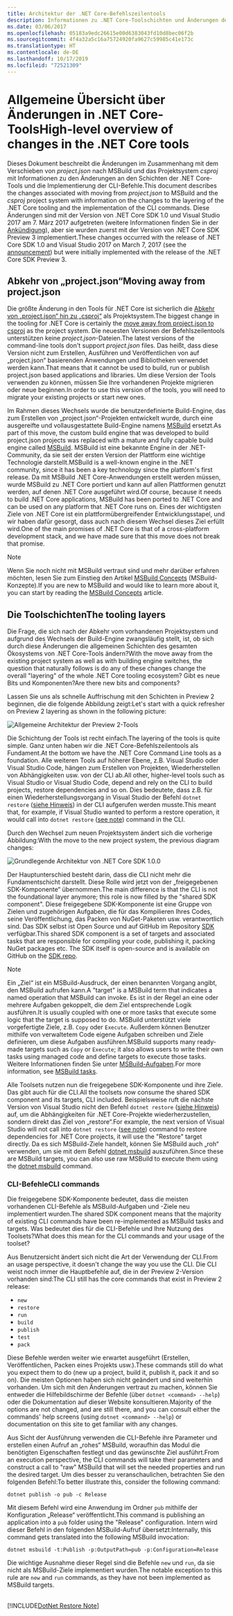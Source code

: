 ```yaml
---
title: Architektur der .NET Core-Befehlszeilentools
description: Informationen zu .NET Core-Toolschichten und Änderungen der neuesten Versionen.
ms.date: 03/06/2017
ms.openlocfilehash: 05183a9edc26615e00d6383043fd10d8bec06f2b
ms.sourcegitcommit: 4f4a32a5c16a75724920fa9627c59985c41e173c
ms.translationtype: HT
ms.contentlocale: de-DE
ms.lasthandoff: 10/17/2019
ms.locfileid: "72521309"
---
```

# <a name="high-level-overview-of-changes-in-the-net-core-tools"></a><span data-ttu-id="ac5f4-103">Allgemeine Übersicht über Änderungen in .NET Core-Tools</span><span class="sxs-lookup"><span data-stu-id="ac5f4-103">High-level overview of changes in the .NET Core tools</span></span>

<span data-ttu-id="ac5f4-104">Dieses Dokument beschreibt die Änderungen im Zusammenhang mit dem Verschieben von *project.json* nach MSBuild und das Projektsystem *csproj* mit Informationen zu den Änderungen an den Schichten der .NET Core-Tools und die Implementierung der CLI-Befehle.</span><span class="sxs-lookup"><span data-stu-id="ac5f4-104">This document describes the changes associated with moving from *project.json* to MSBuild and the *csproj* project system with information on the changes to the layering of the .NET Core tooling and the implementation of the CLI commands.</span></span> <span data-ttu-id="ac5f4-105">Diese Änderungen sind mit der Version von .NET Core SDK 1.0 und Visual Studio 2017 am 7. März 2017 aufgetreten (weitere Informationen finden Sie in der [Ankündigung](https://devblogs.microsoft.com/dotnet/announcing-net-core-tools-1-0/)), aber sie wurden zuerst mit der Version von .NET Core SDK Preview 3 implementiert.</span><span class="sxs-lookup"><span data-stu-id="ac5f4-105">These changes occurred with the release of .NET Core SDK 1.0 and Visual Studio 2017 on March 7, 2017 (see the [announcement](https://devblogs.microsoft.com/dotnet/announcing-net-core-tools-1-0/)) but were initially implemented with the release of the .NET Core SDK Preview 3.</span></span>

## <a name="moving-away-from-projectjson"></a><span data-ttu-id="ac5f4-106">Abkehr von „project.json“</span><span class="sxs-lookup"><span data-stu-id="ac5f4-106">Moving away from project.json</span></span>

<span data-ttu-id="ac5f4-107">Die größte Änderung in den Tools für .NET Core ist sicherlich die [Abkehr von „project.json“ hin zu „csproj“](https://devblogs.microsoft.com/dotnet/changes-to-project-json/) als Projektsystem.</span><span class="sxs-lookup"><span data-stu-id="ac5f4-107">The biggest change in the tooling for .NET Core is certainly the [move away from project.json to csproj](https://devblogs.microsoft.com/dotnet/changes-to-project-json/) as the project system.</span></span> <span data-ttu-id="ac5f4-108">Die neuesten Versionen der Befehlszeilentools unterstützen keine *project.json*-Dateien.</span><span class="sxs-lookup"><span data-stu-id="ac5f4-108">The latest versions of the command-line tools don't support *project.json* files.</span></span> <span data-ttu-id="ac5f4-109">Das heißt, dass diese Version nicht zum Erstellen, Ausführen und Veröffentlichen von auf „project.json“ basierenden Anwendungen und Bibliotheken verwendet werden kann.</span><span class="sxs-lookup"><span data-stu-id="ac5f4-109">That means that it cannot be used to build, run or publish project.json based applications and libraries.</span></span> <span data-ttu-id="ac5f4-110">Um diese Version der Tools verwenden zu können, müssen Sie Ihre vorhandenen Projekte migrieren oder neue beginnen.</span><span class="sxs-lookup"><span data-stu-id="ac5f4-110">In order to use this version of the tools, you will need to migrate your existing projects or start new ones.</span></span> 

<span data-ttu-id="ac5f4-111">Im Rahmen dieses Wechsels wurde die benutzerdefinierte Build-Engine, das zum Erstellen von „project.json“-Projekten entwickelt wurde, durch eine ausgereifte und vollausgestattete Build-Engine namens [MSBuild](https://github.com/Microsoft/msbuild) ersetzt.</span><span class="sxs-lookup"><span data-stu-id="ac5f4-111">As part of this move, the custom build engine that was developed to build project.json projects was replaced with a mature and fully capable build engine called [MSBuild](https://github.com/Microsoft/msbuild).</span></span> <span data-ttu-id="ac5f4-112">MSBuild ist eine bekannte Engine in der .NET-Community, da sie seit der ersten Version der Plattform eine wichtige Technologie darstellt.</span><span class="sxs-lookup"><span data-stu-id="ac5f4-112">MSBuild is a well-known engine in the .NET community, since it has been a key technology since the platform's first release.</span></span> <span data-ttu-id="ac5f4-113">Da mit MSBuild .NET Core-Anwendungen erstellt werden müssen, wurde MSBuild zu .NET Core portiert und kann auf allen Plattformen genutzt werden, auf denen .NET Core ausgeführt wird.</span><span class="sxs-lookup"><span data-stu-id="ac5f4-113">Of course, because it needs to build .NET Core applications, MSBuild has been ported to .NET Core and can be used on any platform that .NET Core runs on.</span></span> <span data-ttu-id="ac5f4-114">Eines der wichtigsten Ziele von .NET Core ist ein plattformübergreifender Entwicklungsstapel, und wir haben dafür gesorgt, dass auch nach diesem Wechsel dieses Ziel erfüllt wird.</span><span class="sxs-lookup"><span data-stu-id="ac5f4-114">One of the main promises of .NET Core is that of a cross-platform development stack, and we have made sure that this move does not break that promise.</span></span>

> [!NOTE]
> <span data-ttu-id="ac5f4-115">Wenn Sie noch nicht mit MSBuild vertraut sind und mehr darüber erfahren möchten, lesen Sie zum Einstieg den Artikel [MSBuild Concepts](/visualstudio/msbuild/msbuild-concepts) (MSBuild-Konzepte).</span><span class="sxs-lookup"><span data-stu-id="ac5f4-115">If you are new to MSBuild and would like to learn more about it, you can start by reading the [MSBuild Concepts](/visualstudio/msbuild/msbuild-concepts) article.</span></span> 

## <a name="the-tooling-layers"></a><span data-ttu-id="ac5f4-116">Die Toolschichten</span><span class="sxs-lookup"><span data-stu-id="ac5f4-116">The tooling layers</span></span>

<span data-ttu-id="ac5f4-117">Die Frage, die sich nach der Abkehr vom vorhandenen Projektsystem und aufgrund des Wechsels der Build-Engine zwangsläufig stellt, ist, ob sich durch diese Änderungen die allgemeinen Schichten des gesamten Ökosystems von .NET Core-Tools ändern?</span><span class="sxs-lookup"><span data-stu-id="ac5f4-117">With the move away from the existing project system as well as with building engine switches, the question that naturally follows is do any of these changes change the overall "layering" of the whole .NET Core tooling ecosystem?</span></span> <span data-ttu-id="ac5f4-118">Gibt es neue Bits und Komponenten?</span><span class="sxs-lookup"><span data-stu-id="ac5f4-118">Are there new bits and components?</span></span>

<span data-ttu-id="ac5f4-119">Lassen Sie uns als schnelle Auffrischung mit den Schichten in Preview 2 beginnen, die die folgende Abbildung zeigt:</span><span class="sxs-lookup"><span data-stu-id="ac5f4-119">Let's start with a quick refresher on Preview 2 layering as shown in the following picture:</span></span>

![Allgemeine Architektur der Preview 2-Tools](media/cli-msbuild-architecture/p2-arch.png)

<span data-ttu-id="ac5f4-121">Die Schichtung der Tools ist recht einfach.</span><span class="sxs-lookup"><span data-stu-id="ac5f4-121">The layering of the tools is quite simple.</span></span> <span data-ttu-id="ac5f4-122">Ganz unten haben wir die .NET Core-Befehlszeilentools als Fundament.</span><span class="sxs-lookup"><span data-stu-id="ac5f4-122">At the bottom we have the .NET Core Command Line tools as a foundation.</span></span> <span data-ttu-id="ac5f4-123">Alle weiteren Tools auf höherer Ebene, z.B. Visual Studio oder Visual Studio Code, hängen zum Erstellen von Projekten, Wiederherstellen von Abhängigkeiten usw. von der CLI ab.</span><span class="sxs-lookup"><span data-stu-id="ac5f4-123">All other, higher-level tools such as Visual Studio or Visual Studio Code, depend and rely on the CLI to build projects, restore dependencies and so on.</span></span> <span data-ttu-id="ac5f4-124">Dies bedeutete, dass z.B. für einen Wiederherstellungsvorgang in Visual Studio der Befehl `dotnet restore` ([siehe Hinweis](#dotnet-restore-note)) in der CLI aufgerufen werden musste.</span><span class="sxs-lookup"><span data-stu-id="ac5f4-124">This meant that, for example, if Visual Studio wanted to perform a restore operation, it would call into `dotnet restore` ([see note](#dotnet-restore-note)) command in the CLI.</span></span> 

<span data-ttu-id="ac5f4-125">Durch den Wechsel zum neuen Projektsystem ändert sich die vorherige Abbildung:</span><span class="sxs-lookup"><span data-stu-id="ac5f4-125">With the move to the new project system, the previous diagram changes:</span></span> 

![Grundlegende Architektur von .NET Core SDK 1.0.0](media/cli-msbuild-architecture/p3-arch.png)

<span data-ttu-id="ac5f4-127">Der Hauptunterschied besteht darin, dass die CLI nicht mehr die Fundamentschicht darstellt. Diese Rolle wird jetzt von der „freigegebenen SDK-Komponente“ übernommen.</span><span class="sxs-lookup"><span data-stu-id="ac5f4-127">The main difference is that the CLI is not the foundational layer anymore; this role is now filled by the "shared SDK component".</span></span> <span data-ttu-id="ac5f4-128">Diese freigegebene SDK-Komponente ist eine Gruppe von Zielen und zugehörigen Aufgaben, die für das Kompilieren Ihres Codes, seine Veröffentlichung, das Packen von NuGet-Paketen usw. verantwortlich sind. Das SDK selbst ist Open Source und auf GitHub im Repository [SDK](https://github.com/dotnet/sdk) verfügbar.</span><span class="sxs-lookup"><span data-stu-id="ac5f4-128">This shared SDK component is a set of targets and associated tasks that are responsible for compiling your code, publishing it, packing NuGet packages etc. The SDK itself is open-source and is available on GitHub on the [SDK repo](https://github.com/dotnet/sdk).</span></span> 

> [!NOTE]
> <span data-ttu-id="ac5f4-129">Ein „Ziel“ ist ein MSBuild-Ausdruck, der einen benannten Vorgang angibt, den MSBuild aufrufen kann.</span><span class="sxs-lookup"><span data-stu-id="ac5f4-129">A "target" is a MSBuild term that indicates a named operation that MSBuild can invoke.</span></span> <span data-ttu-id="ac5f4-130">Es ist in der Regel an eine oder mehrere Aufgaben gekoppelt, die dem Ziel entsprechende Logik ausführen.</span><span class="sxs-lookup"><span data-stu-id="ac5f4-130">It is usually coupled with one or more tasks that execute some logic that the target is supposed to do.</span></span> <span data-ttu-id="ac5f4-131">MSBuild unterstützt viele vorgefertigte Ziele, z.B. `Copy` oder `Execute`. Außerdem können Benutzer mithilfe von verwaltetem Code eigene Aufgaben schreiben und Ziele definieren, um diese Aufgaben ausführen.</span><span class="sxs-lookup"><span data-stu-id="ac5f4-131">MSBuild supports many ready-made targets such as `Copy` or `Execute`; it also allows users to write their own tasks using managed code and define targets to execute those tasks.</span></span> <span data-ttu-id="ac5f4-132">Weitere Informationen finden Sie unter [MSBuild-Aufgaben](/visualstudio/msbuild/msbuild-tasks).</span><span class="sxs-lookup"><span data-stu-id="ac5f4-132">For more information, see [MSBuild tasks](/visualstudio/msbuild/msbuild-tasks).</span></span> 

<span data-ttu-id="ac5f4-133">Alle Toolsets nutzen nun die freigegebene SDK-Komponente und ihre Ziele. Das gibt auch für die CLI.</span><span class="sxs-lookup"><span data-stu-id="ac5f4-133">All the toolsets now consume the shared SDK component and its targets, CLI included.</span></span> <span data-ttu-id="ac5f4-134">Beispielsweise ruft die nächste Version von Visual Studio nicht den Befehl `dotnet restore` ([siehe Hinweis](#dotnet-restore-note)) auf, um die Abhängigkeiten für .NET Core-Projekte wiederherzustellen, sondern direkt das Ziel von „restore“.</span><span class="sxs-lookup"><span data-stu-id="ac5f4-134">For example, the next version of Visual Studio will not call into `dotnet restore` ([see note](#dotnet-restore-note)) command to restore dependencies for .NET Core projects, it will use the "Restore" target directly.</span></span> <span data-ttu-id="ac5f4-135">Da es sich MSBuild-Ziele handelt, können Sie MSBuild auch „roh“ verwenden, um sie mit dem Befehl [dotnet msbuild](dotnet-msbuild.md) auszuführen.</span><span class="sxs-lookup"><span data-stu-id="ac5f4-135">Since these are MSBuild targets, you can also use raw MSBuild to execute them using the [dotnet msbuild](dotnet-msbuild.md) command.</span></span> 

### <a name="cli-commands"></a><span data-ttu-id="ac5f4-136">CLI-Befehle</span><span class="sxs-lookup"><span data-stu-id="ac5f4-136">CLI commands</span></span>
<span data-ttu-id="ac5f4-137">Die freigegebene SDK-Komponente bedeutet, dass die meisten vorhandenen CLI-Befehle als MSBuild-Aufgaben und -Ziele neu implementiert wurden.</span><span class="sxs-lookup"><span data-stu-id="ac5f4-137">The shared SDK component means that the majority of existing CLI commands have been re-implemented as MSBuild tasks and targets.</span></span> <span data-ttu-id="ac5f4-138">Was bedeutet dies für die CLI-Befehle und Ihre Nutzung des Toolsets?</span><span class="sxs-lookup"><span data-stu-id="ac5f4-138">What does this mean for the CLI commands and your usage of the toolset?</span></span> 

<span data-ttu-id="ac5f4-139">Aus Benutzersicht ändert sich nicht die Art der Verwendung der CLI.</span><span class="sxs-lookup"><span data-stu-id="ac5f4-139">From an usage perspective, it doesn't change the way you use the CLI.</span></span> <span data-ttu-id="ac5f4-140">Die CLI weist noch immer die Hauptbefehle auf, die in der Preview 2-Version vorhanden sind:</span><span class="sxs-lookup"><span data-stu-id="ac5f4-140">The CLI still has the core commands that exist in Preview 2 release:</span></span>

- `new`
- `restore`
- `run` 
- `build`
- `publish`
- `test`
- `pack` 

<span data-ttu-id="ac5f4-141">Diese Befehle werden weiter wie erwartet ausgeführt (Erstellen, Veröffentlichen, Packen eines Projekts usw.).</span><span class="sxs-lookup"><span data-stu-id="ac5f4-141">These commands still do what you expect them to do (new up a project, build it, publish it, pack it and so on).</span></span> <span data-ttu-id="ac5f4-142">Die meisten Optionen haben sich nicht geändert und sind weiterhin vorhanden. Um sich mit den Änderungen vertraut zu machen, können Sie entweder die Hilfebildschirme der Befehle (über `dotnet <command> --help`) oder die Dokumentation auf dieser Website konsultieren.</span><span class="sxs-lookup"><span data-stu-id="ac5f4-142">Majority of the options are not changed, and are still there, and you can consult either the commands' help screens (using `dotnet <command> --help`) or documentation on this site to get familiar with any changes.</span></span> 

<span data-ttu-id="ac5f4-143">Aus Sicht der Ausführung verwenden die CLI-Befehle ihre Parameter und erstellen einen Aufruf an „rohes“ MSBuild, woraufhin das Modul die benötigten Eigenschaften festlegt und das gewünschte Ziel ausführt.</span><span class="sxs-lookup"><span data-stu-id="ac5f4-143">From an execution perspective, the CLI commands will take their parameters and construct a call to "raw" MSBuild that will set the needed properties and run the desired target.</span></span> <span data-ttu-id="ac5f4-144">Um dies besser zu veranschaulichen, betrachten Sie den folgenden Befehl:</span><span class="sxs-lookup"><span data-stu-id="ac5f4-144">To better illustrate this, consider the following command:</span></span> 

   ```dotnetcli
   dotnet publish -o pub -c Release
   ```
    
<span data-ttu-id="ac5f4-145">Mit diesem Befehl wird eine Anwendung im Ordner `pub` mithilfe der Konfiguration „Release“ veröffentlicht.</span><span class="sxs-lookup"><span data-stu-id="ac5f4-145">This command is publishing an application into a `pub` folder using the "Release" configuration.</span></span> <span data-ttu-id="ac5f4-146">Intern wird dieser Befehl in den folgenden MSBuild-Aufruf übersetzt:</span><span class="sxs-lookup"><span data-stu-id="ac5f4-146">Internally, this command gets translated into the following MSBuild invocation:</span></span> 

   ```dotnetcli
   dotnet msbuild -t:Publish -p:OutputPath=pub -p:Configuration=Release
   ```

<span data-ttu-id="ac5f4-147">Die wichtige Ausnahme dieser Regel sind die Befehle `new` und `run`, da sie nicht als MSBuild-Ziele implementiert wurden.</span><span class="sxs-lookup"><span data-stu-id="ac5f4-147">The notable exception to this rule are `new` and `run` commands, as they have not been implemented as MSBuild targets.</span></span>

<a name="dotnet-restore-note"></a>  
[!INCLUDE[DotNet Restore Note](~/includes/dotnet-restore-note.md)]
